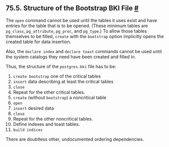 ## 75.5. Structure of the Bootstrap BKI File [#](#BKI-STRUCTURE)

The `open` command cannot be used until the tables it uses exist and have entries for the table that is to be opened. (These minimum tables are `pg_class`, `pg_attribute`, `pg_proc`, and `pg_type`.) To allow those tables themselves to be filled, `create` with the `bootstrap` option implicitly opens the created table for data insertion.

Also, the `declare index` and `declare toast` commands cannot be used until the system catalogs they need have been created and filled in.

Thus, the structure of the `postgres.bki` file has to be:

1. `create bootstrap` one of the critical tables
2. `insert` data describing at least the critical tables
3. `close`
4. Repeat for the other critical tables.
5. `create` (without `bootstrap`) a noncritical table
6. `open`
7. `insert` desired data
8. `close`
9. Repeat for the other noncritical tables.
10. Define indexes and toast tables.
11. `build indices`

There are doubtless other, undocumented ordering dependencies.